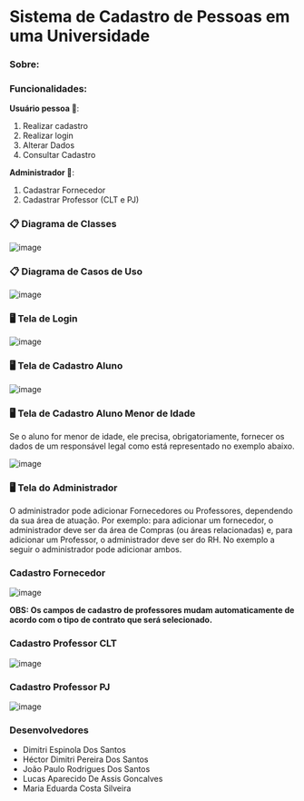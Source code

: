 # Sistema de Cadastro de Pessoas em uma Universidade

### Sobre: 

### Funcionalidades:  

**Usuário pessoa 👤**:  
1. Realizar cadastro  
2. Realizar login   
3. Alterar Dados  
4. Consultar Cadastro  

**Administrador 👤**:  
1. Cadastrar Fornecedor  
2. Cadastrar Professor (CLT e PJ)  
 
### 📋 **Diagrama de Classes**  
![image](https://github.com/Maria-Eduarda-Costa-Silveira/Sistema-Cadastro/blob/main/Imagens/Diagrama%20de%20Classes%20PI.png?raw=true)

### 📋 **Diagrama de Casos de Uso**  
![image](https://github.com/Maria-Eduarda-Costa-Silveira/Sistema-Cadastro/blob/main/Imagens/Diagrama%20de%20caso%20de%20uso.png?raw=true)

 ### 🖥️ **Tela de Login**  
![image](https://github.com/Maria-Eduarda-Costa-Silveira/Sistema-Cadastro/blob/main/Imagens/Login.jpeg?raw=true)  

 ### 🖥️ **Tela de Cadastro Aluno**
![image](https://github.com/Maria-Eduarda-Costa-Silveira/Sistema-Cadastro/blob/main/Imagens/Cad%20Aluno%20(+18).jpeg?raw=true)  

 ### 🖥️ **Tela de Cadastro Aluno Menor de Idade**   

Se o aluno for menor de idade, ele precisa, obrigatoriamente, fornecer os dados de um responsável legal como está representado no exemplo abaixo.   

![image](https://github.com/Maria-Eduarda-Costa-Silveira/Sistema-Cadastro/blob/main/Imagens/Cad%20Aluno%20(Menor).jpeg?raw=true)

 ### 🖥️ **Tela do Administrador**  

O administrador pode adicionar Fornecedores ou Professores, dependendo da sua área de atuação. Por exemplo: para adicionar um fornecedor, o administrador deve ser da área de Compras (ou áreas relacionadas) e, para adicionar um Professor, o administrador deve ser do RH. No exemplo a seguir o administrador pode adicionar ambos.  

### Cadastro Fornecedor

![image](https://github.com/Maria-Eduarda-Costa-Silveira/Sistema-Cadastro/blob/main/Imagens/Cad%20Fornecedor.jpeg?raw=true)  

**OBS: Os campos de cadastro de professores mudam automaticamente de acordo com o tipo de contrato que será selecionado.**

### Cadastro Professor CLT

![image](https://github.com/Maria-Eduarda-Costa-Silveira/Sistema-Cadastro/blob/main/Imagens/Cad%20Professor%20CLT.jpeg?raw=true)

### Cadastro Professor PJ

![image](https://github.com/Maria-Eduarda-Costa-Silveira/Sistema-Cadastro/blob/main/Imagens/Cad%20Professor%20PJ.jpeg?raw=true)  

### Desenvolvedores  
- Dimitri Espinola Dos Santos
- Héctor Dimitri Pereira Dos Santos
- João Paulo Rodrigues Dos Santos
- Lucas Aparecido De Assis Goncalves
- Maria Eduarda Costa Silveira

